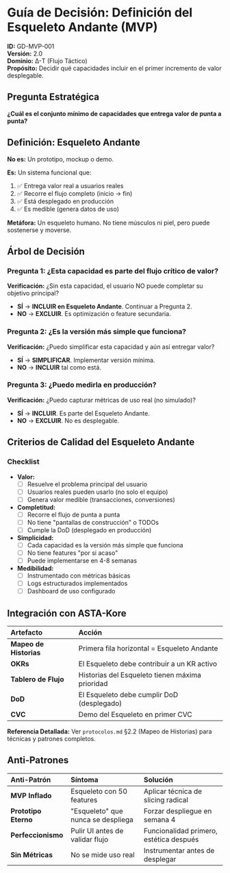# Guía de Decisión: Definición del Esqueleto Andante (MVP)

**ID:** GD-MVP-001  
**Versión:** 2.0  
**Dominio:** Δ-T (Flujo Táctico)  
**Propósito:** Decidir qué capacidades incluir en el primer incremento de valor desplegable.

## Pregunta Estratégica

**¿Cuál es el conjunto mínimo de capacidades que entrega valor de punta a punta?**

## Definición: Esqueleto Andante

**No es:** Un prototipo, mockup o demo.

**Es:** Un sistema funcional que:

1. ✅ Entrega valor real a usuarios reales
2. ✅ Recorre el flujo completo (inicio → fin)
3. ✅ Está desplegado en producción
4. ✅ Es medible (genera datos de uso)

**Metáfora:** Un esqueleto humano. No tiene músculos ni piel, pero puede sostenerse y moverse.

## Árbol de Decisión

### Pregunta 1: ¿Esta capacidad es parte del flujo crítico de valor?

**Verificación:** ¿Sin esta capacidad, el usuario NO puede completar su objetivo principal?

- **SÍ** → **INCLUIR en Esqueleto Andante**. Continuar a Pregunta 2.
- **NO** → **EXCLUIR**. Es optimización o feature secundaria.

### Pregunta 2: ¿Es la versión más simple que funciona?

**Verificación:** ¿Puedo simplificar esta capacidad y aún así entregar valor?

- **SÍ** → **SIMPLIFICAR**. Implementar versión mínima.
- **NO** → **INCLUIR** tal como está.

### Pregunta 3: ¿Puedo medirla en producción?

**Verificación:** ¿Puedo capturar métricas de uso real (no simulado)?

- **SÍ** → **INCLUIR**. Es parte del Esqueleto Andante.
- **NO** → **EXCLUIR**. No es desplegable.

## Criterios de Calidad del Esqueleto Andante

### Checklist

- **Valor:**
  - [ ] Resuelve el problema principal del usuario
  - [ ] Usuarios reales pueden usarlo (no solo el equipo)
  - [ ] Genera valor medible (transacciones, conversiones)

- **Completitud:**
  - [ ] Recorre el flujo de punta a punta
  - [ ] No tiene "pantallas de construcción" o TODOs
  - [ ] Cumple la DoD (desplegado en producción)

- **Simplicidad:**
  - [ ] Cada capacidad es la versión más simple que funciona
  - [ ] No tiene features "por si acaso"
  - [ ] Puede implementarse en 4-8 semanas

- **Medibilidad:**
  - [ ] Instrumentado con métricas básicas
  - [ ] Logs estructurados implementados
  - [ ] Dashboard de uso configurado

## Integración con ASTA-Kore

| Artefacto | Acción |
|:---|:---|
| **Mapeo de Historias** | Primera fila horizontal = Esqueleto Andante |
| **OKRs** | El Esqueleto debe contribuir a un KR activo |
| **Tablero de Flujo** | Historias del Esqueleto tienen máxima prioridad |
| **DoD** | El Esqueleto debe cumplir DoD (desplegado) |
| **CVC** | Demo del Esqueleto en primer CVC |

**Referencia Detallada:** Ver `protocolos.md` §2.2 (Mapeo de Historias) para técnicas y patrones completos.

## Anti-Patrones

| Anti-Patrón | Síntoma | Solución |
|:---|:---|:---|
| **MVP Inflado** | Esqueleto con 50 features | Aplicar técnica de slicing radical |
| **Prototipo Eterno** | "Esqueleto" que nunca se despliega | Forzar despliegue en semana 4 |
| **Perfeccionismo** | Pulir UI antes de validar flujo | Funcionalidad primero, estética después |
| **Sin Métricas** | No se mide uso real | Instrumentar antes de desplegar |
